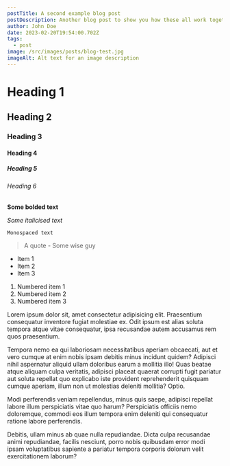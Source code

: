 ```yaml
---
postTitle: A second example blog post
postDescription: Another blog post to show you how these all work together on a listing page
author: John Doe
date: 2023-02-20T19:54:00.702Z
tags:
  - post
image: /src/images/posts/blog-test.jpg
imageAlt: Alt text for an image description
---
```


# Heading 1

## Heading 2

### Heading 3

#### Heading 4

##### Heading 5

###### Heading 6

**Some bolded text**

_Some italicised text_

`Monospaced text`

> A quote - Some wise guy

- Item 1
- Item 2
- Item 3

1. Numbered item 1
2. Numbered item 2
3. Numbered item 3

Lorem ipsum dolor sit, amet consectetur adipisicing elit. Praesentium consequatur inventore fugiat molestiae ex. Odit
ipsum est alias soluta tempora atque vitae consequatur, ipsa recusandae autem accusamus rem quos praesentium.

Tempora nemo ea qui laboriosam necessitatibus aperiam obcaecati, aut et vero cumque at enim nobis ipsam debitis minus
incidunt quidem? Adipisci nihil aspernatur aliquid ullam doloribus earum a mollitia illo! Quas beatae atque aliquam
culpa veritatis, adipisci placeat quaerat corrupti fugit pariatur aut soluta repellat quo explicabo iste provident
reprehenderit quisquam cumque aperiam, illum non ut molestias deleniti mollitia? Optio.

Modi perferendis veniam repellendus, minus quis saepe, adipisci repellat labore illum perspiciatis vitae quo harum?
Perspiciatis officiis nemo doloremque, commodi eos illum tempora enim deleniti qui consequatur ratione labore
perferendis.

Debitis, ullam minus ab quae nulla repudiandae. Dicta culpa recusandae animi repudiandae, facilis nesciunt, porro nobis
quibusdam error modi ipsam voluptatibus sapiente a pariatur tempora corporis dolorum velit exercitationem laborum?
